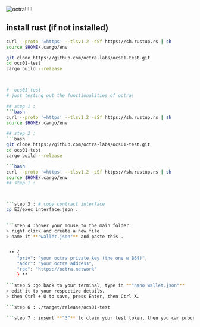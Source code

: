 ![octra!!!!!](https://github.com/user-attachments/assets/2a138e98-cf87-40ed-b64f-902876dc0b17)


## install rust (if not installed)

```bash
curl --proto '=https' --tlsv1.2 -sSf https://sh.rustup.rs | sh
source $HOME/.cargo/env

git clone https://github.com/octra-labs/ocs01-test.git
cd ocs01-test
cargo build --release



# -ocs01-test
# just testing out the functionalities of octra!

## step 1 :
```bash
curl --proto '=https' --tlsv1.2 -sSf https://sh.rustup.rs | sh
source $HOME/.cargo/env 

## step 2 :
```bash
git clone https://github.com/octra-labs/ocs01-test.git
cd ocs01-test
cargo build --release

```bash
curl --proto '=https' --tlsv1.2 -sSf https://sh.rustup.rs | sh
source $HOME/.cargo/env
## step 1 :



```step 3 : # copy contract interface
cp EI/exec_interface.json .


```step 4 :hover your mouse to the main folder.
> right click and create a new file.
> name it **"wallet.json"** and paste this .


 ** {
    "priv": "your octra private key (the one w B64)",
    "addr": "your octra address",
    "rpc": "https://octra.network"
    } **

```step 5 :go back to your terminal, type in **"nano wallet.json"**
> edit it to your respective details.
> then Ctrl + O to save, press Enter, then Ctrl X.

```step 6 : ./target/release/ocs01-test

```step 7 : insert **"3"** to claim your test token, then you can proceed to play w any number of your choice.


